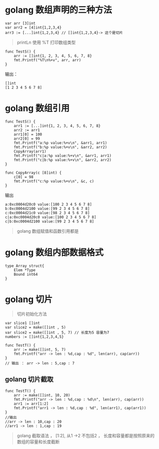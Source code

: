 # golang 数组声明的三种方法

```golang
var arr [3]int
var arr2 = [4]int{1,2,3,4}
arr3 := [...]int{1,2,3,4} // []int{1,2,3,4}-> 这个是切片
```

> printLn 使用 %T 打印数组类型

```golang
func TestS() {
	arr := []int{1, 2, 3, 4, 5, 6, 7, 8}
	fmt.Printf("%T\n%+v", arr, arr)
}
```
输出：
```
[]int
[1 2 3 4 5 6 7 8]
```

# golang 数组引用

```golang
func TestS() {
	arr1 := [...]int{1, 2, 3, 4, 5, 6, 7, 8}
	arr2 := arr1
	arr1[0] = 100
	arr2[0] = 99
	fmt.Printf("a:%p value:%+v\n", &arr1, arr1)
	fmt.Printf("b:%p value:%+v\n", &arr2, arr2)
	CopyArray(arr1)
	fmt.Printf("c|a:%p value:%+v\n", &arr1, arr1)
	fmt.Printf("c|b:%p value:%+v\n", &arr2, arr2)
}

func CopyArray(c [8]int) {
	c[0] = 98
	fmt.Printf("c:%p value:%+v\n", &c, c)
}
```
输出
```
a:0xc0004d20c0 value:[100 2 3 4 5 6 7 8]
b:0xc0004d2100 value:[99 2 3 4 5 6 7 8]
c:0xc0004d21c0 value:[98 2 3 4 5 6 7 8]
c|a:0xc0004d20c0 value:[100 2 3 4 5 6 7 8]
c|b:0xc0004d2100 value:[99 2 3 4 5 6 7 8]
```

> golang 数组赋值和函数引用都是


# golang 数组内部数据格式

```golang
type Array struct{
    Elem *Type
    Bound int64
}
```

# golang 切片

> 切片初始化方法

```golang
var slice1 []int
var slice2 = make([]int , 5)
var slice2 = make([]int , 5, 7) // 长度为5 容量为7 
numbers := []int{1,2,3,4,5}
```

```golang
func TestT() {
	arr := make([]int, 5, 7)
	fmt.Printf("arr -> len : %d,cap : %d", len(arr), cap(arr))
}
// 输出 ： arr -> len : 5,cap : 7
```

## golang 切片截取

```golang
func TestT() {
	arr := make([]int, 10, 20)
	fmt.Printf("arr -> len : %d,cap : %d\n", len(arr), cap(arr))
	arr1 := arr[1:2]
	fmt.Printf("arr1 -> len : %d,cap : %d", len(arr1), cap(arr1))
}
//输出
//arr -> len : 10,cap : 20
//arr1 -> len : 1,cap : 19
```

> golang 截取语法 ， [1:2], 从1 ->2 不包括2 ， 长度和容量都是按照原来的数组的容量和长度截断
